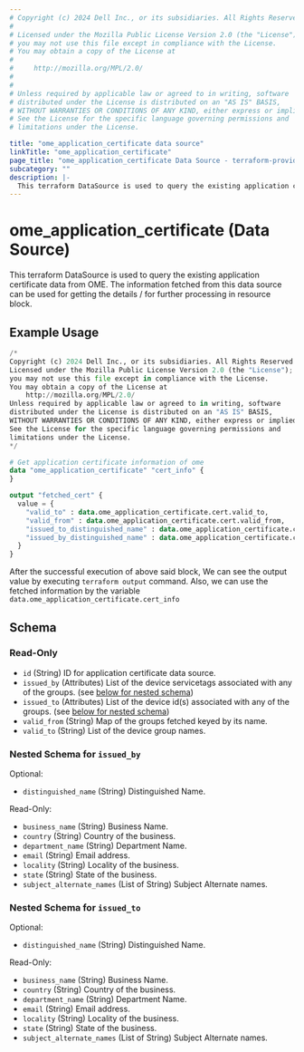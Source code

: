 ```yaml
---
# Copyright (c) 2024 Dell Inc., or its subsidiaries. All Rights Reserved.
# 
# Licensed under the Mozilla Public License Version 2.0 (the "License");
# you may not use this file except in compliance with the License.
# You may obtain a copy of the License at
# 
#     http://mozilla.org/MPL/2.0/
# 
# 
# Unless required by applicable law or agreed to in writing, software
# distributed under the License is distributed on an "AS IS" BASIS,
# WITHOUT WARRANTIES OR CONDITIONS OF ANY KIND, either express or implied.
# See the License for the specific language governing permissions and
# limitations under the License.

title: "ome_application_certificate data source"
linkTitle: "ome_application_certificate"
page_title: "ome_application_certificate Data Source - terraform-provider-ome"
subcategory: ""
description: |-
  This terraform DataSource is used to query the existing application certificate data from OME. The information fetched from this data source can be used for getting the details / for further processing in resource block.
---
```


# ome_application_certificate (Data Source)

This terraform DataSource is used to query the existing application certificate data from OME. The information fetched from this data source can be used for getting the details / for further processing in resource block.

## Example Usage

```terraform
/*
Copyright (c) 2024 Dell Inc., or its subsidiaries. All Rights Reserved.
Licensed under the Mozilla Public License Version 2.0 (the "License");
you may not use this file except in compliance with the License.
You may obtain a copy of the License at
    http://mozilla.org/MPL/2.0/
Unless required by applicable law or agreed to in writing, software
distributed under the License is distributed on an "AS IS" BASIS,
WITHOUT WARRANTIES OR CONDITIONS OF ANY KIND, either express or implied.
See the License for the specific language governing permissions and
limitations under the License.
*/

# Get application certificate information of ome
data "ome_application_certificate" "cert_info" {
}

output "fetched_cert" {
  value = {
    "valid_to" : data.ome_application_certificate.cert.valid_to,
    "valid_from" : data.ome_application_certificate.cert.valid_from,
    "issued_to_distinguished_name" : data.ome_application_certificate.cert.issued_to.distinguished_name,
    "issued_by_distinguished_name" : data.ome_application_certificate.cert.issued_by.distinguished_name
  }
}
```

After the successful execution of above said block, We can see the output value by executing `terraform output` command.
Also, we can use the fetched information by the variable `data.ome_application_certificate.cert_info`

<!-- schema generated by tfplugindocs -->
## Schema

### Read-Only

- `id` (String) ID for application certificate data source.
- `issued_by` (Attributes) List of the device servicetags associated with any of the groups. (see [below for nested schema](#nestedatt--issued_by))
- `issued_to` (Attributes) List of the device id(s) associated with any of the groups. (see [below for nested schema](#nestedatt--issued_to))
- `valid_from` (String) Map of the groups fetched keyed by its name.
- `valid_to` (String) List of the device group names.

<a id="nestedatt--issued_by"></a>
### Nested Schema for `issued_by`

Optional:

- `distinguished_name` (String) Distinguished Name.

Read-Only:

- `business_name` (String) Business Name.
- `country` (String) Country of the business.
- `department_name` (String) Department Name.
- `email` (String) Email address.
- `locality` (String) Locality of the business.
- `state` (String) State of the business.
- `subject_alternate_names` (List of String) Subject Alternate names.


<a id="nestedatt--issued_to"></a>
### Nested Schema for `issued_to`

Optional:

- `distinguished_name` (String) Distinguished Name.

Read-Only:

- `business_name` (String) Business Name.
- `country` (String) Country of the business.
- `department_name` (String) Department Name.
- `email` (String) Email address.
- `locality` (String) Locality of the business.
- `state` (String) State of the business.
- `subject_alternate_names` (List of String) Subject Alternate names.
